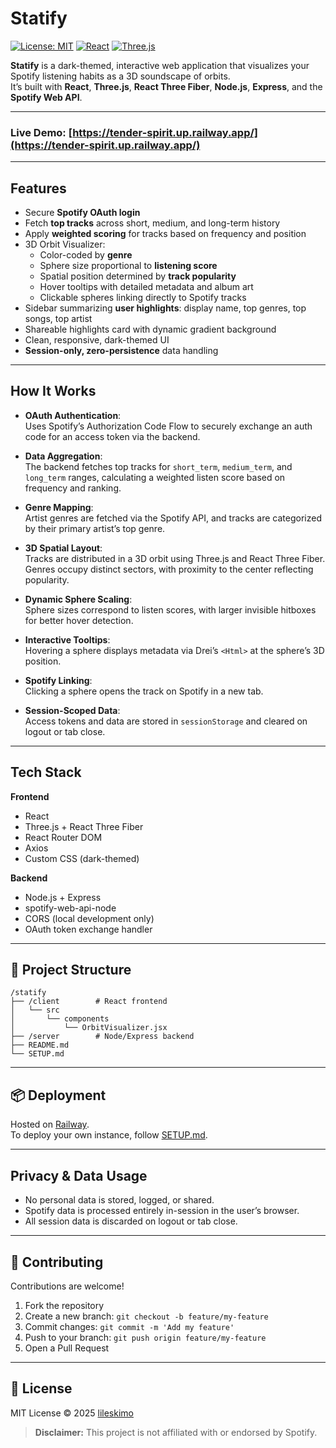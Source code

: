 
# Statify

[![License: MIT](https://img.shields.io/badge/License-MIT-yellow.svg)](LICENSE)
[![React](https://img.shields.io/badge/Built%20with-React-blue)](https://reactjs.org/)
[![Three.js](https://img.shields.io/badge/3D%20Graphics-Three.js-orange)](https://threejs.org/)

**Statify** is a dark-themed, interactive web application that visualizes your Spotify listening habits as a 3D soundscape of orbits.  
It’s built with **React**, **Three.js**, **React Three Fiber**, **Node.js**, **Express**, and the **Spotify Web API**.

---

### Live Demo: [https://tender-spirit.up.railway.app/](https://tender-spirit.up.railway.app/)

---

## Features

- Secure **Spotify OAuth login**
- Fetch **top tracks** across short, medium, and long-term history
- Apply **weighted scoring** for tracks based on frequency and position
- 3D Orbit Visualizer:
  - Color-coded by **genre**
  - Sphere size proportional to **listening score**
  - Spatial position determined by **track popularity**
  - Hover tooltips with detailed metadata and album art
  - Clickable spheres linking directly to Spotify tracks
- Sidebar summarizing **user highlights**: display name, top genres, top songs, top artist
- Shareable highlights card with dynamic gradient background
- Clean, responsive, dark-themed UI
- **Session-only, zero-persistence** data handling

---

## How It Works

- **OAuth Authentication**:  
  Uses Spotify’s Authorization Code Flow to securely exchange an auth code for an access token via the backend.

- **Data Aggregation**:  
  The backend fetches top tracks for `short_term`, `medium_term`, and `long_term` ranges, calculating a weighted listen score based on frequency and ranking.

- **Genre Mapping**:  
  Artist genres are fetched via the Spotify API, and tracks are categorized by their primary artist’s top genre.

- **3D Spatial Layout**:  
  Tracks are distributed in a 3D orbit using Three.js and React Three Fiber. Genres occupy distinct sectors, with proximity to the center reflecting popularity.

- **Dynamic Sphere Scaling**:  
  Sphere sizes correspond to listen scores, with larger invisible hitboxes for better hover detection.

- **Interactive Tooltips**:  
  Hovering a sphere displays metadata via Drei’s `<Html>` at the sphere’s 3D position.

- **Spotify Linking**:  
  Clicking a sphere opens the track on Spotify in a new tab.

- **Session-Scoped Data**:  
  Access tokens and data are stored in `sessionStorage` and cleared on logout or tab close.


---

## Tech Stack

**Frontend**
- React
- Three.js + React Three Fiber
- React Router DOM
- Axios
- Custom CSS (dark-themed)

**Backend**
- Node.js + Express
- spotify-web-api-node
- CORS (local development only)
- OAuth token exchange handler

---

## 📁 Project Structure

```
/statify
├── /client        # React frontend
│   └── src
│       └── components
│           └── OrbitVisualizer.jsx
├── /server        # Node/Express backend
├── README.md
└── SETUP.md
```

---

## 📦 Deployment

Hosted on [Railway](https://railway.app/).  
To deploy your own instance, follow [SETUP.md](./SETUP.md).

---

## Privacy & Data Usage

- No personal data is stored, logged, or shared.
- Spotify data is processed entirely in-session in the user’s browser.
- All session data is discarded on logout or tab close.

---

## 🤝 Contributing

Contributions are welcome!  

1. Fork the repository
2. Create a new branch: `git checkout -b feature/my-feature`
3. Commit changes: `git commit -m 'Add my feature'`
4. Push to your branch: `git push origin feature/my-feature`
5. Open a Pull Request

---

## 📃 License

MIT License © 2025 [lileskimo](https://github.com/lileskimo)

> **Disclaimer:** This project is not affiliated with or endorsed by Spotify.
